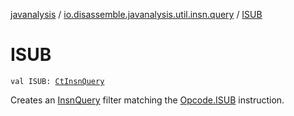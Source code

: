 [javanalysis](../index.md) / [io.disassemble.javanalysis.util.insn.query](index.md) / [ISUB](./-i-s-u-b.md)

# ISUB

`val ISUB: `[`CtInsnQuery`](-ct-insn-query/index.md)

Creates an [InsnQuery](-insn-query/index.md) filter matching the [Opcode.ISUB](#) instruction.

